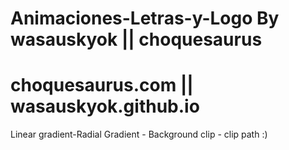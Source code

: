 # Animaciones-Letras-y-Logo By wasauskyok || choquesaurus
# choquesaurus.com || wasauskyok.github.io
Linear gradient-Radial Gradient - Background clip - clip path     :) 
